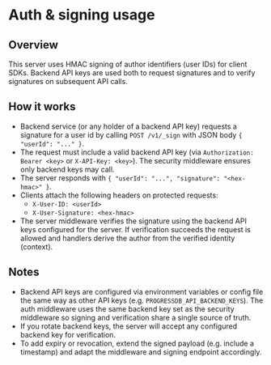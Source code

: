 Auth & signing usage
====================

Overview
--------

This server uses HMAC signing of author identifiers (user IDs) for client SDKs.
Backend API keys are used both to request signatures and to verify signatures on
subsequent API calls.

How it works
------------

- Backend service (or any holder of a backend API key) requests a signature for
  a user id by calling `POST /v1/_sign` with JSON body `{ "userId": "..." }`.
- The request must include a valid backend API key (via `Authorization: Bearer <key>`
  or `X-API-Key: <key>`). The security middleware ensures only backend keys may call.
- The server responds with `{ "userId": "...", "signature": "<hex-hmac>" }`.
- Clients attach the following headers on protected requests:
  - `X-User-ID: <userId>`
  - `X-User-Signature: <hex-hmac>`
- The server middleware verifies the signature using the backend API keys configured
  for the server. If verification succeeds the request is allowed and handlers
  derive the author from the verified identity (context).

Notes
-----

- Backend API keys are configured via environment variables or config file the same
  way as other API keys (e.g. `PROGRESSDB_API_BACKEND_KEYS`). The auth middleware
  uses the same backend key set as the security middleware so signing and verification
  share a single source of truth.
- If you rotate backend keys, the server will accept any configured backend key for verification.
- To add expiry or revocation, extend the signed payload (e.g. include a timestamp) and
  adapt the middleware and signing endpoint accordingly.

